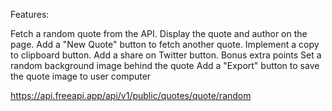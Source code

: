 Features:

Fetch a random quote from the API.
Display the quote and author on the page.
Add a "New Quote" button to fetch another quote.
Implement a copy to clipboard button.
Add a share on Twitter button.
Bonus extra points
Set a random background image behind the quote
Add a "Export" button to save the quote image to user computer



https://api.freeapi.app/api/v1/public/quotes/quote/random